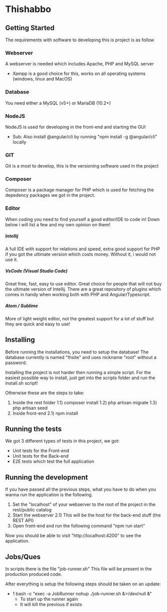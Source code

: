 # Thishabbo

## Getting Started

The requirements with software to developing this is project is as follow

### Webserver

A webserver is needed which includes Apache, PHP and MySQL server
- Xampp is a good choice for this, works on all operating systems (windows, linux and MacOS)

### Database

You need either a MySQL (v5+) or MariaDB (10.2+)

### NodeJS

NodeJS is used for developing in the front-end and starting the GUI
- Sub: Also install @angular/cli by running "npm install -g @angular/cli" locally

### GIT

Git is a most to develop, this is the versioning software used in the project

### Composer

Composer is a package manager for PHP which is used for fetching the depedency packages
we got in the project.

### Editor

When coding you need to find yourself a good editor/IDE to code in! Down below i will list a few
and my own opinion on them!

##### Intellij

A full IDE with support for relations and speed, extra good support for PHP if you got the ultimate
version which costs money. Without it, i would not use it.

##### VsCode (Visual Studio Code)

Great free, fast, easy to use editor. Great choice for people that will not buy the ultimate
version of Intellij. There are a great repository of plugins which comes in handy when working
both with PHP and Angular/Typescript.

##### Atom / Sublime

More of light weight editor, not the greatest support for a lot of stuff but they are quick
and easy to use!

## Installing
Before running the installations, you need to setup the database!
The database currently is named "thsite" and uses nickname "root" without a password.

Installing the project is not harder then running a simple script.
For the easiest possible way to install, just get into the scripts folder and run
the install.sh script!

Otherwise these are the steps to take:
1) Inside the rest folder
1.1) composer install
1.2) php artisan migrate
1.3) php artisan seed
2) Inside front-end
2.1) npm install

## Running the tests

We got 3 different types of tests in this project, we got:
* Unit tests for the Front-end
* Unit tests for the Back-end
* E2E tests which test the full application


## Running the development
If you have passed all the previous steps, what you have to do when you wanna run
the application is the following.

1) Set the "localhost" of your webserver to the root of the project in the rest/public catalog
2) Start the webserver
2.1) This will be the host for the back-end stuff (the REST API)
3) Open front-end and run the following command "npm run start"

Now you should be able to visit "http://localhost:4200" to see the application.

## Jobs/Ques
In scripts there is the file "job-runner.sh"
This file will be present in the production produced code.

After everything is setup the following steps should be taken on an update:
- 1 bash -c "exec -a JobRunner nohup ./job-runner.sh &>/dev/null &"
  - To start up the runner again
  - It will kill the previous if exists
